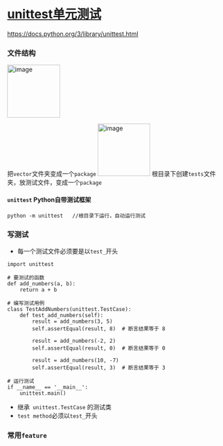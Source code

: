 # [unittest单元测试](https://github.com/dululu/notes/issues/43)

https://docs.python.org/3/library/unittest.html
### 文件结构
<img width="122" alt="image" src="https://github.com/dululu/notes/assets/64392262/56d6a8f6-480d-4373-bdaa-8f277bf58e52">

把`vector`文件夹变成一个`package`
<img width="121" alt="image" src="https://github.com/dululu/notes/assets/64392262/2cc1a2d9-9164-4c80-863e-f751845bb68c">
根目录下创建`tests`文件夹，放测试文件，变成一个`package`
#### `unittest` Python自带测试框架
```
python -m unittest   //根目录下运行，自动运行测试
```
### 写测试
- 每一个测试文件必须要是以`test_`开头
```
import unittest

# 要测试的函数
def add_numbers(a, b):
    return a + b

# 编写测试用例
class TestAddNumbers(unittest.TestCase):
    def test_add_numbers(self):
        result = add_numbers(3, 5)
        self.assertEqual(result, 8)  # 断言结果等于 8

        result = add_numbers(-2, 2)
        self.assertEqual(result, 0)  # 断言结果等于 0

        result = add_numbers(10, -7)
        self.assertEqual(result, 3)  # 断言结果等于 3

# 运行测试
if __name__ == '__main__':
    unittest.main()
```
- 继承` unittest.TestCase` 的测试类
- `test method`必须以`test_`开头
### 常用`feature`

